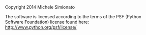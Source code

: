 Copyright 2014 Michele Simionato

The software is licensed according to the terms of the PSF (Python Software Foundation) license found here: http://www.python.org/psf/license/